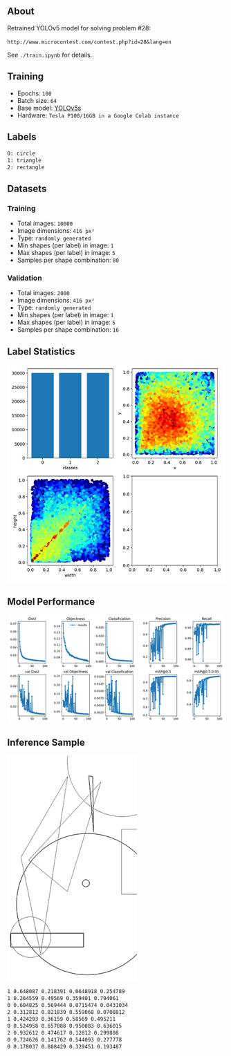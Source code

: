 ## About

Retrained YOLOv5 model for solving problem #28:

`http://www.microcontest.com/contest.php?id=28&lang=en`

See `./train.ipynb` for details.


## Training

- Epochs: `100`
- Batch size: `64`
- Base model: [YOLOv5s](https://github.com/ultralytics/yolov5)
- Hardware: `Tesla P100/16GB in a Google Colab instance`


## Labels

```text
0: circle
1: triangle
2: rectangle
```


## Datasets

### Training

- Total images: `10000`
- Image dimensions: `416 px²`
- Type: `randomly generated`
- Min shapes (per label) in image: `1`
- Max shapes (per label) in image: `5`
- Samples per shape combination: `80`

### Validation

- Total images: `2000`
- Image dimensions: `416 px²`
- Type: `randomly generated`
- Min shapes (per label) in image: `1`
- Max shapes (per label) in image: `5`
- Samples per shape combination: `16`


## Label Statistics

<p><img src="./extra/labels.png" alt="Label Statistics"></p>


## Model Performance

<p><img src="./extra/performance.png" alt="Model Performance"></p>


## Inference Sample

<p><img src="./extra/inference.gif" alt="Inference Sample"></p>

```text
1 0.648087 0.218391 0.0648918 0.254789
1 0.264559 0.49569 0.359401 0.794061
0 0.604825 0.569444 0.0715474 0.0431034
2 0.312812 0.821839 0.559068 0.0708812
1 0.424293 0.36159 0.58569 0.495211
0 0.524958 0.657088 0.950083 0.636015
2 0.932612 0.474617 0.12812 0.299808
0 0.724626 0.141762 0.544093 0.277778
0 0.178037 0.808429 0.329451 0.193487
```
